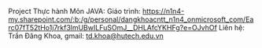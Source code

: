 Project Thực hành Môn JAVA:
Giáo trình: https://n1n4-my.sharepoint.com/:b:/g/personal/dangkhoacntt_n1n4_onmicrosoft_com/Earc07fT52tHo1j7rkf3lmUBwILFuSOmJ__DHLAfcYKHFg?e=OJvhOf
Liên hệ: Trần Đăng Khoa, gmail: td.khoa@hutech.edu.vn
